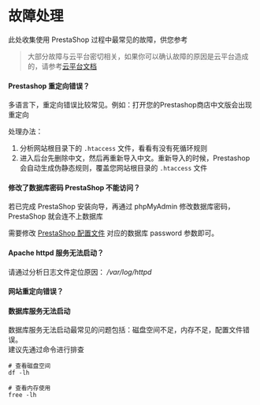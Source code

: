 # 故障处理

此处收集使用 PrestaShop 过程中最常见的故障，供您参考

> 大部分故障与云平台密切相关，如果你可以确认故障的原因是云平台造成的，请参考[云平台文档](https://support.websoft9.com/docs/faq/zh/tech-instance.html)

#### Prestashop 重定向错误？

多语言下，重定向错误比较常见。例如：打开您的Prestashop商店中文版会出现重定向

处理办法：
1. 分析网站根目录下的 `.htaccess` 文件，看看有没有死循环规则
2. 进入后台先删除中文，然后再重新导入中文。重新导入的时候，Prestashop会自动生成伪静态规则，覆盖您网站根目录的 `.htaccess` 文件


#### 修改了数据库密码 PrestaShop 不能访问？

若已完成 PrestaShop 安装向导，再通过 phpMyAdmin 修改数据库密码，PrestaShop 就会连不上数据库

需要修改 [PrestaShop 配置文件](/zh/stack-components.html#prestashop) 对应的数据库 password 参数即可。

#### Apache httpd 服务无法启动？

请通过分析日志文件定位原因： */var/log/httpd*

#### 网站重定向错误？



#### 数据库服务无法启动

数据库服务无法启动最常见的问题包括：磁盘空间不足，内存不足，配置文件错误。  
建议先通过命令进行排查  

```shell
# 查看磁盘空间
df -lh

# 查看内存使用
free -lh
```

